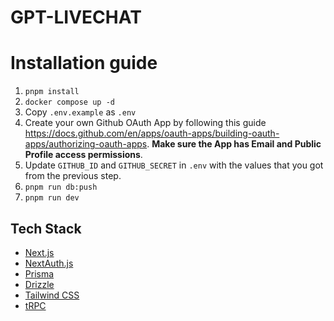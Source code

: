 # GPT-LIVECHAT

# Installation guide

1. `pnpm install`
2. `docker compose up -d`
3. Copy `.env.example` as `.env`
4. Create your own Github OAuth App by following this guide https://docs.github.com/en/apps/oauth-apps/building-oauth-apps/authorizing-oauth-apps. **Make sure the App has Email and Public Profile access permissions**.
5. Update `GITHUB_ID` and `GITHUB_SECRET` in `.env` with the values that you got from the previous step.
6. `pnpm run db:push`
7. `pnpm run dev`

## Tech Stack

- [Next.js](https://nextjs.org)
- [NextAuth.js](https://next-auth.js.org)
- [Prisma](https://prisma.io)
- [Drizzle](https://orm.drizzle.team)
- [Tailwind CSS](https://tailwindcss.com)
- [tRPC](https://trpc.io)
